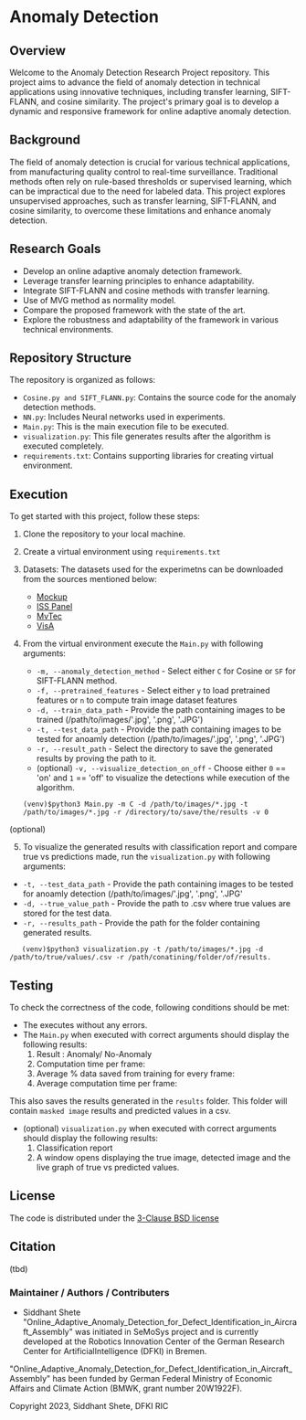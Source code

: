 # Anomaly Detection

## Overview

Welcome to the Anomaly Detection Research Project repository. This project aims to advance the field of anomaly detection in technical applications using innovative techniques, including transfer learning, SIFT-FLANN, and cosine similarity. The project's primary goal is to develop a dynamic and responsive framework for online adaptive anomaly detection.


## Background

The field of anomaly detection is crucial for various technical applications, from manufacturing quality control to real-time surveillance. Traditional methods often rely on rule-based thresholds or supervised learning, which can be impractical due to the need for labeled data. This project explores unsupervised approaches, such as transfer learning, SIFT-FLANN, and cosine similarity, to overcome these limitations and enhance anomaly detection.

## Research Goals

- Develop an online adaptive anomaly detection framework.
- Leverage transfer learning principles to enhance adaptability.
- Integrate SIFT-FLANN and cosine methods with transfer learning.
- Use of MVG method as normality model.
- Compare the proposed framework with the state of the art.
- Explore the robustness and adaptability of the framework in various technical environments.

## Repository Structure

The repository is organized as follows:

- `Cosine.py and SIFT_FLANN.py`: Contains the source code for the anomaly detection methods.
- `NN.py`: Includes Neural networks used in experiments.
- `Main.py`: This is the main execution file to be executed.
- `visualization.py`: This file generates results after the algorithm is executed completely.
- `requirements.txt`: Contains supporting libraries for creating virtual environment.

## Execution

To get started with this project, follow these steps:

1. Clone the repository to your local machine.

2. Create a virtual environment using `requirements.txt`

3. Datasets: The datasets used for the experimetns can be downloaded from the sources mentioned below:
   - [Mockup](https://doi.org/10.5281/zenodo.8319589)
   - [ISS Panel](https://doi.org/10.5281/zenodo.8321662)
   - [MvTec](https://www.mvtec.com/company/research/datasets/mvtec-ad)
   - [VisA](https://paperswithcode.com/dataset/visa)

4. From the virtual environment execute the `Main.py` with following arguments:
   - `-m, --anomaly_detection_method` - Select either `C` for Cosine or `SF` for SIFT-FLANN method.
   - `-f, --pretrained_features`    - Select either `y` to load pretrained features or `n` to compute train image dataset features
   - `-d, --train_data_path` - Provide the path containing images to be trained (/path/to/images/'.jpg', '.png', '.JPG')
   - `-t, --test_data_path` - Provide the path containing images to be tested for anoamly detection (/path/to/images/'.jpg', '.png', '.JPG')
   - `-r, --result_path` - Select the directory to save the generated results by proving the path to it.
   - (optional) `-v, --visualize_detection_on_off` - Choose either `0` == 'on' and `1` == 'off' to visualize the detections while execution of the algorithm.

   ```shell
   (venv)$python3 Main.py -m C -d /path/to/images/*.jpg -t /path/to/images/*.jpg -r /directory/to/save/the/results -v 0
   
(optional)

5. To visualize the generated results with classification report and compare true vs predictions made, run the `visualization.py` with  following arguments:
- `-t, --test_data_path` - Provide the path containing images to be tested for anoamly detection (/path/to/images/'.jpg', '.png', '.JPG'
- `-d, --true_value_path` - Provide the path to .csv where true values are stored for the test data.
- `-r, --results_path` - Provide the path for the folder containing generated results.

```shell
   (venv)$python3 visualization.py -t /path/to/images/*.jpg -d /path/to/true/values/.csv -r /path/conatining/folder/of/results.
```

## Testing

To check the correctness of the code, following conditions should be met:
- The executes without any errors.
- The `Main.py` when executed with correct arguments should display the following results:
   1. Result : Anomaly/ No-Anomaly
   2. Computation time per frame:
   3. Average % data saved from training for every frame:
   4. Average computation time per frame:

This also saves the results generated in the `results` folder. This folder will contain `masked image` results and predicted values in a csv.

- (optional) `visualization.py` when executed with correct arguments should display the following results:
   1. Classification report
   2. A window opens displaying the true image, detected image and the live graph of true vs predicted values.

## License
The code is distributed under the [3-Clause BSD license](LICENSE)

## Citation
(tbd)

### Maintainer / Authors / Contributers

- Siddhant Shete
"Online_Adaptive_Anomaly_Detection_for_Defect_Identification_in_Aircraft_Assembly" was initiated in SeMoSys project and is currently developed at the
Robotics Innovation Center of the German Research Center for ArtificialIntelligence (DFKI) in Bremen.

"Online_Adaptive_Anomaly_Detection_for_Defect_Identification_in_Aircraft_Assembly"  has been funded by German Federal Ministry of Economic Affairs and
Climate Action (BMWK, grant number 20W1922F).

[//]: <> (add logos of funding agencies / DFKI / University here)


Copyright 2023, Siddhant Shete, DFKI RIC
